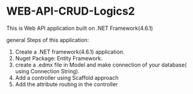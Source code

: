 # WEB-API-CRUD-Logics2

This is Web API application built on .NET Framework(4.6.1)

general Steps of this application:

 1. Create a .NET framework(4.6.1) application.
 2. Nuget Package: Entity Framework.
 3. create a .edmx file in Model and make connection of your database( using Connection String).
 4. Add a controller using Scaffold approach
 5. Add the attribute routing in the controller
